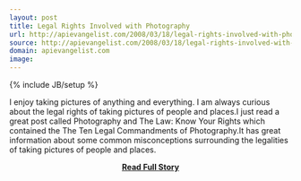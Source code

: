 ```yaml
---
layout: post
title: Legal Rights Involved with Photography
url: http://apievangelist.com/2008/03/18/legal-rights-involved-with-photography/
source: http://apievangelist.com/2008/03/18/legal-rights-involved-with-photography/
domain: apievangelist.com
image: 
---
```

{% include JB/setup %}<p>I enjoy taking pictures of anything and everything.  I am always curious about the legal rights of taking pictures of people and places.I just read a great post called Photography and The Law: Know Your Rights which contained the The Ten Legal Commandments of Photography.It has great information about some common misconceptions surrounding the legalities of taking pictures of people and places.</p>
<center><p><a href="http://apievangelist.com/2008/03/18/legal-rights-involved-with-photography/" style='padding:25px; font-sze:18px; font-weight: bold;'>Read Full Story</a></p></center>
